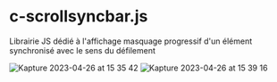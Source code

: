 # c-scrollsyncbar.js
Librairie JS dédié à l'affichage masquage progressif d'un élément synchronisé avec le sens du défilement

![Kapture 2023-04-26 at 15 35 42](https://user-images.githubusercontent.com/13103047/234616162-0b5b4222-8bce-4d18-ab16-709a6ead5a11.gif)
![Kapture 2023-04-26 at 15 39 16](https://user-images.githubusercontent.com/13103047/234616353-a2431b8d-6e02-422a-a2de-05fb4dbff243.gif)

